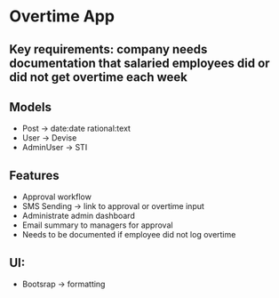 # Overtime App

## Key requirements: company needs documentation that salaried employees did or did not get overtime each week

## Models
- Post -> date:date rational:text
- User -> Devise
- AdminUser -> STI

## Features
- Approval workflow
- SMS Sending -> link to approval or overtime input
- Administrate admin dashboard
- Email summary to managers for approval
- Needs to be documented if employee did not log overtime

## UI:
- Bootsrap -> formatting